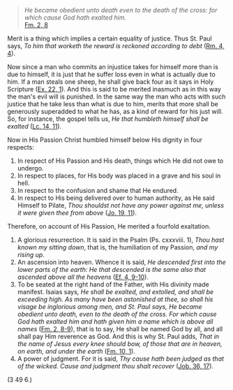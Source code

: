 
> _He became obedient unto death even to the death of the cross: for which cause God hath exalted him._  
[Fm. 2, 8](https://vulgata.online/bible/Fm.2?ed=DR2&vfn=DR2.Fm.2.8:vs)

Merit is a thing which implies a certain equality of justice. Thus St. Paul says, _To him that worketh the reward is reckoned according to debt_ ([Rm. 4, 4](https://vulgata.online/bible/Rm.4?ed=DR2&vfn=DR2.Rm.4.4:vs)).

Now since a man who commits an injustice takes for himself more than is due to himself, it is just that he suffer loss even in what is actually due to him. If a man steals one sheep, he shall give back four as it says in Holy Scripture ([Ex. 22, 1](https://vulgata.online/bible/Ex.22?ed=DR2&vfn=DR2.Ex.22.1:vs)). And this is said to be merited inasmuch as in this way the man's evil will is punished. In the same way the man who acts with such justice that he take less than what is due to him, merits that more shall be generously superadded to what he has, as a kind of reward for his just will. So, for instance, the gospel tells us, _He that humbleth himself shall be exalted_ ([Lc. 14, 11](https://vulgata.online/bible/Lc.14?ed=DR2&vfn=DR2.Lc.14.11:vs)).

Now in His Passion Christ humbled himself below His dignity in four respects:

1. In respect of His Passion and His death, things which He did not owe to undergo.
2. In respect to places, for His body was placed in a grave and his soul in hell.
3. In respect to the confusion and shame that He endured.
4. In respect to His being delivered over to human authority, as He said Himself to Pilate, _Thou shouldst not have any power against me, unless it were given thee from above_ ([Jo. 19, 11](https://vulgata.online/bible/Jo.19?ed=DR2&vfn=DR2.Jo.19.11:vs)).

Therefore, on account of His Passion, He merited a fourfold exaltation.

1. A glorious resurrection. It is said in the Psalm (Ps. cxxxviii. 1), _Thou hast known my sitting down_, that is, the humiliation of my Passion, _and my rising up_.
2. An ascension into heaven. Whence it is said, _He descended first into the lower parts of the earth: He that descended is the same also that ascended above all the heavens_ ([Ef. 4, 9-10](https://vulgata.online/bible/Ef.4?ed=DR2&vfn=DR2.Ef.4.9-10:vs)).
3. To be seated at the right hand of the Father, with His divinity made manifest. Isaias says, _He shall be exalted, and extolled, and shall be exceeding high. As many have been astonished at thee, so shall his visage be inglorious among men, and St. Paul says, He became obedient unto death, even to the death of the cross. For which cause God hath exalted him and hath given him a name which is above all names_ ([Fm. 2, 8-9](https://vulgata.online/bible/Fm.2?ed=DR2&vfn=DR2.Fm.2.8-9:vs)), that is to say, He shall be named God by all, and all shall pay Him reverence as God. And this is why St. Paul adds, _That in the name of Jesus every knee should bow, of those that are in heaven, on earth, and under the earth_ ([Fm. 10, 1](https://vulgata.online/bible/Fm.10?ed=DR2&vfn=DR2.Fm.10.1:vs)).
4. A power of judgment. For it is said, _Thy cause hath been judged as that of the wicked. Cause and judgment thou shalt recover_ ([Job. 36, 17](https://vulgata.online/bible/Job.36?ed=DR2&vfn=DR2.Job.36.17:vs)).

(3 49 6.)


